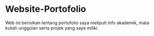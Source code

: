 # Website-Portofolio
Web ini berisikan tentang portofolio saya meliputi info akademik, mata kuliah unggulan serta projek yang saya miliki.
